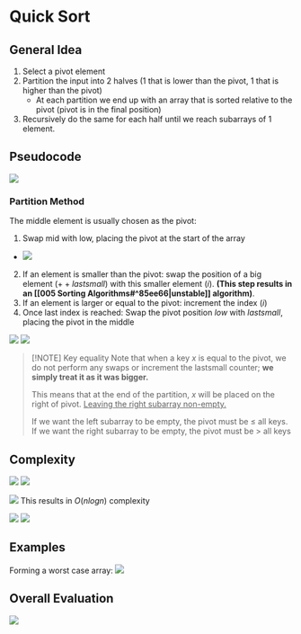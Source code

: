 # Quick Sort
## General Idea
1. Select a pivot element
2. Partition the input into 2 halves (1 that is lower than the pivot, 1 that is higher than the pivot)
	- At each partition we end up with an array that is sorted relative to the pivot (pivot is in the final position)
3. Recursively do the same for each half until we reach subarrays of 1 element.

## Pseudocode
![](https://i.imgur.com/3ezJ7J7.png)

### Partition Method
The middle element is usually chosen as the pivot:
1. Swap mid with low, placing the pivot at the start of the array
- ![](https://i.imgur.com/s9rWqhm.png)
2. If an element is smaller than the pivot: swap the position of a big element $(++lastsmall)$ with this smaller element $(i)$. __(This step results in an [[005 Sorting Algorithms#^85ee66|unstable]] algorithm)__.
3. If an element is larger or equal to the pivot: increment the index $(i)$
4. Once last index is reached: Swap the pivot position $low$ with $lastsmall$, placing the pivot in the middle

![](https://i.imgur.com/F8TKAUu.png)
![](https://i.imgur.com/s4gxfuU.png)

> [!NOTE] Key equality
> Note that when a key $x$ is equal to the pivot, we do not perform any swaps or increment the lastsmall counter; __we simply treat it as it was bigger.__
> 
> This means that at the end of the partition, $x$ will be placed on the right of pivot. <u>Leaving the right subarray non-empty.</u>
> 
> If we want the left subarray to be empty, the pivot must be $\le$ all keys.
> If we want the right subarray to be empty, the pivot must be $>$ all keys
## Complexity
![](https://i.imgur.com/3libTLv.png)
![](https://i.imgur.com/5VTznYZ.png)

![](https://i.imgur.com/10uneW7.png)
This results in $O(nlogn)$ complexity

![](https://i.imgur.com/2PzRqdf.png)
![](https://i.imgur.com/FhofqQe.png)


## Examples
Forming a worst case array:
![](https://i.imgur.com/TBa1xzm.png)

## Overall Evaluation
![](https://i.imgur.com/d4EdqEd.png)
